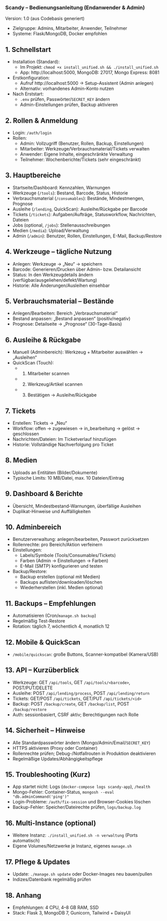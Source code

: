 ### Scandy – Bedienungsanleitung (Endanwender & Admin)

Version: 1.0 (aus Codebasis generiert)

- Zielgruppe: Admins, Mitarbeiter, Anwender, Teilnehmer
- Systeme: Flask/MongoDB, Docker empfohlen

## 1. Schnellstart
- Installation (Standard):
  - Im Projekt: `chmod +x install_unified.sh && ./install_unified.sh`
  - App: http://localhost:5000, MongoDB: 27017, Mongo Express: 8081
- Erstkonfiguration:
  - Aufruf http://localhost:5000 → Setup-Assistent (Admin anlegen)
  - Alternativ: vorhandenes Admin-Konto nutzen
- Nach Erststart:
  - `.env` prüfen, Passwörter/`SECRET_KEY` ändern
  - Admin-Einstellungen prüfen, Backup aktivieren

## 2. Rollen & Anmeldung
- Login: `/auth/login`
- Rollen:
  - Admin: Vollzugriff (Benutzer, Rollen, Backup, Einstellungen)
  - Mitarbeiter: Werkzeuge/Verbrauchsmaterial/Tickets verwalten
  - Anwender: Eigene Inhalte, eingeschränkte Verwaltung
  - Teilnehmer: Wochenberichte/Tickets (sehr eingeschränkt)

## 3. Hauptbereiche
- Startseite/Dashboard: Kennzahlen, Warnungen
- Werkzeuge (`/tools`): Bestand, Barcode, Status, Historie
- Verbrauchsmaterial (`/consumables`): Bestände, Mindestmengen, Prognose
- Ausleihe (`/lending`, QuickScan): Ausleihe/Rückgabe per Barcode
- Tickets (`/tickets`): Aufgaben/Aufträge, Statusworkflow, Nachrichten, Dateien
- Jobs (optional, `/jobs`): Stellenausschreibungen
- Medien (`/media`): Upload/Verwaltung
- Admin (`/admin`): Benutzer, Rollen, Einstellungen, E-Mail, Backup/Restore

## 4. Werkzeuge – tägliche Nutzung
- Anlegen: Werkzeuge → „Neu“ → speichern
- Barcode: Generieren/Drucken über Admin- bzw. Detailansicht
- Status: In den Werkzeugdetails ändern (verfügbar/ausgeliehen/defekt/Wartung)
- Historie: Alle Änderungen/Ausleihen einsehbar

## 5. Verbrauchsmaterial – Bestände
- Anlegen/Bearbeiten: Bereich „Verbrauchsmaterial“
- Bestand anpassen: „Bestand anpassen“ (positiv/negativ)
- Prognose: Detailseite → „Prognose“ (30-Tage-Basis)

## 6. Ausleihe & Rückgabe
- Manuell (Adminbereich): Werkzeug + Mitarbeiter auswählen → „Ausleihen“
- QuickScan (Touch):
  - 1) Mitarbeiter scannen
  - 2) Werkzeug/Artikel scannen
  - 3) Bestätigen → Ausleihe/Rückgabe

## 7. Tickets
- Erstellen: Tickets → „Neu“
- Workflow: offen → zugewiesen → in_bearbeitung → gelöst → geschlossen
- Nachrichten/Dateien: Im Ticketverlauf hinzufügen
- Historie: Vollständige Nachverfolgung pro Ticket

## 8. Medien
- Uploads an Entitäten (Bilder/Dokumente)
- Typische Limits: 10 MB/Datei, max. 10 Dateien/Eintrag

## 9. Dashboard & Berichte
- Übersicht, Mindestbestand-Warnungen, überfällige Ausleihen
- Duplikat-Hinweise und Auffälligkeiten

## 10. Adminbereich
- Benutzerverwaltung: anlegen/bearbeiten, Passwort zurücksetzen
- Rollenrechte: pro Bereich/Aktion verfeinern
- Einstellungen:
  - Labels/Symbole (Tools/Consumables/Tickets)
  - Farben (Admin → Einstellungen → Farben)
  - E-Mail (SMTP) konfigurieren und testen
- Backup/Restore:
  - Backup erstellen (optional mit Medien)
  - Backups auflisten/downloaden/löschen
  - Wiederherstellen (inkl. Medien optional)

## 11. Backups – Empfehlungen
- Automatisieren (Cron/`manage.sh backup`)
- Regelmäßig Test-Restore
- Rotation: täglich 7, wöchentlich 4, monatlich 12

## 12. Mobile & QuickScan
- `/mobile/quickscan`: große Buttons, Scanner-kompatibel (Kamera/USB)

## 13. API – Kurzüberblick
- Werkzeuge: GET `/api/tools`, GET `/api/tools/<barcode>`, POST/PUT/DELETE
- Ausleihe: POST `/api/lending/process`, POST `/api/lending/return`
- Tickets: GET/POST `/api/tickets`, GET/PUT `/api/tickets/<id>`
- Backup: POST `/backup/create`, GET `/backup/list`, POST `/backup/restore`
- Auth: sessionbasiert, CSRF aktiv; Berechtigungen nach Rolle

## 14. Sicherheit – Hinweise
- Alle Standardpasswörter ändern (Mongo/Admin/Email/`SECRET_KEY`)
- HTTPS aktivieren (Proxy oder Container)
- Rollenrechte prüfen; Debug-/Notfallrouten in Produktion deaktivieren
- Regelmäßige Updates/Abhängigkeitspflege

## 15. Troubleshooting (Kurz)
- App startet nicht: Logs (`docker-compose logs scandy-app`), `/health`
- Mongo-Fehler: Container-Status, `mongosh --eval "db.adminCommand('ping')"`
- Login-Probleme: `/auth/fix-session` und Browser-Cookies löschen
- Backup-Fehler: Speicher/Dateirechte prüfen, `logs/backup.log`

## 16. Multi-Instance (optional)
- Weitere Instanz: `./install_unified.sh -n verwaltung` (Ports automatisch)
- Eigene Volumes/Netzwerke je Instanz, eigenes `manage.sh`

## 17. Pflege & Updates
- Update: `./manage.sh update` oder Docker-Images neu bauen/pullen
- Indizes/Datenbank regelmäßig prüfen

## 18. Anhang
- Empfehlungen: 4 CPU, 4–8 GB RAM, SSD
- Stack: Flask 3, MongoDB 7, Gunicorn, Tailwind + DaisyUI
